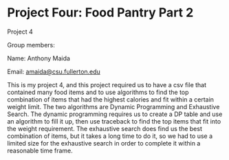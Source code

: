 # Project Four: Food Pantry Part 2

Project 4

Group members:

Name: Anthony Maida

Email: amaida@csu.fullerton.edu

This is my project 4, and this project required us to have a csv file that contained many food items and to use algorithms to find the top combination of items that had the highest calories and fit within a certain weight limit. The two algorithms are Dynamic Programming and Exhaustive Search. The dynamic programming requires us to create a DP table and use an algorithm to fill it up, then use traceback to find the top items that fit into the weight requirement. The exhaustive search does find us the best combination of items, but it takes a long time to do it, so we had to use a limited size for the exhaustive search in order to complete it within a reasonable time frame.
